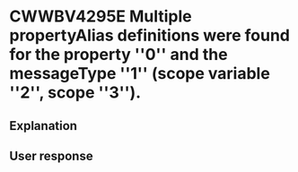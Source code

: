 # CWWBV4295E Multiple propertyAlias definitions were found for the property ''0'' and the messageType ''1'' (scope variable ''2'', scope ''3'').

## Explanation

## User response